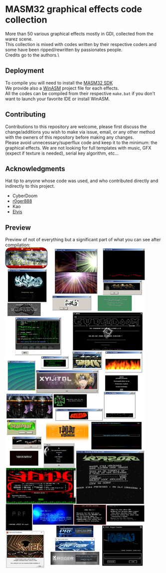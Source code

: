 # MASM32 graphical effects code collection

More than 50 various graphical effects mostly in GDI, collected from the warez scene.\
This collection is mixed with codes written by their respective coders and some have been ripped/rewritten by passionates people.\
Credits go to the authors.\

## Deployment

To compile you will need to install the [MASM32 SDK](https://www.masm32.com/)\
We provide also a [WinASM](https://www.winasm.org/) project file for each effects.\
All the codes can be compiled from their respective `make.bat` if you don't want to launch your favorite IDE or install WinASM.

## Contributing

Contributions to this repository are welcome, please first discuss the change/additions you wish to make via issue, email, or any other method with the owners of this repository before making any changes.\
Please avoid unnecessary/superflux code and keep it to the minimum: the graphical effects. We are not looking for full templates with music, GFX (expect if texture is needed), serial key algorithm, etc...

## Acknowledgments

Hat tip to anyone whose code was used, and who contributed directly and indirectly to this project.

* CyberDoom
* [r0ger888](https://github.com/r0ger888)
* Kao
* [Elvis](https://github.com/ElvisBlue)

## Preview

Preview of not of everything but a significant part of what you can see after compilation:
![alt text](preview.png "Compiled codes preview")
